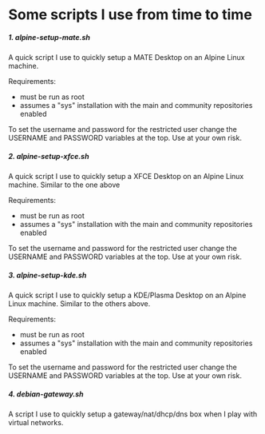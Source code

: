 # Some scripts I use from time to time

##### 1. alpine-setup-mate.sh

A quick script I use to quickly setup a MATE Desktop on an Alpine Linux machine. 

Requirements:
- must be run as root
- assumes a "sys" installation with the main and community repositories enabled

To set the username and password for the restricted user change the USERNAME and PASSWORD variables at the top.
Use at your own risk.

##### 2. alpine-setup-xfce.sh

A quick script I use to quickly setup a XFCE Desktop on an Alpine Linux machine. Similar to the one above

Requirements:
- must be run as root
- assumes a "sys" installation with the main and community repositories enabled

To set the username and password for the restricted user change the USERNAME and PASSWORD variables at the top.
Use at your own risk.

##### 3. alpine-setup-kde.sh

A quick script I use to quickly setup a KDE/Plasma Desktop on an Alpine Linux machine. Similar to the others above.

Requirements:
- must be run as root
- assumes a "sys" installation with the main and community repositories enabled

To set the username and password for the restricted user change the USERNAME and PASSWORD variables at the top.
Use at your own risk.

##### 4. debian-gateway.sh
A script I use to quickly setup a gateway/nat/dhcp/dns box when I play with virtual networks. 
